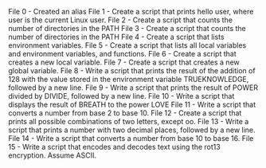 File 0 - Created an alias
File 1 - Create a script that prints hello user, where user is the current Linux user.
File 2 - Create a script that counts the number of directories in the PATH
File 3 - Create a script that counts the number of directories in the PATH
File 4 - Create a script that lists environment variables.
File 5 - Create a script that lists all local variables and environment variables, and functions.
File 6 - Create a script that creates a new local variable.
File 7 - Create a script that creates a new global variable.
File 8 - Write a script that prints the result of the addition of 128 with the value stored in the environment variable TRUEKNOWLEDGE, followed by a new line.
File 9 - Write a script that prints the result of POWER divided by DIVIDE, followed by a new line.
File 10 - Write a script that displays the result of BREATH to the power LOVE
File 11 - Write a script that converts a number from base 2 to base 10.
File 12 - Create a script that prints all possible combinations of two letters, except oo.
File 13 - Write a script that prints a number with two decimal places, followed by a new line.
File 14 - Write a script that converts a number from base 10 to base 16.
File 15 - Write a script that encodes and decodes text using the rot13 encryption. Assume ASCII.
